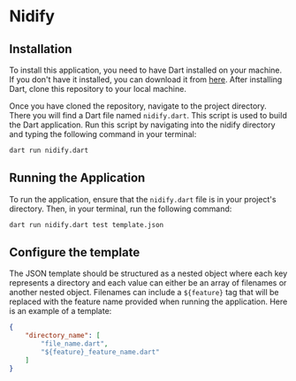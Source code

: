 # Nidify

## Installation

To install this application, you need to have Dart installed on your machine. If you don't have it installed, you can download it from [here](https://dart.dev/get-dart). After installing Dart, clone this repository to your local machine.

Once you have cloned the repository, navigate to the project directory. There you will find a Dart file named `nidify.dart`. This script is used to build the Dart application. Run this script by navigating into the nidify directory and typing the following command in your terminal:
```bash
dart run nidify.dart
```

## Running the Application

To run the application, ensure that the `nidify.dart` file is in your project's directory. Then, in your terminal, run the following command: 
```bash
dart run nidify.dart test template.json
```

## Configure the template

The JSON template should be structured as a nested object where each key represents a directory and each value can either be an array of filenames or another nested object. Filenames can include a `${feature}` tag that will be replaced with the feature name provided when running the application. Here is an example of a template:
```json
{
    "directory_name": [
        "file_name.dart",
        "${feature}_feature_name.dart"
    ]
}
```

